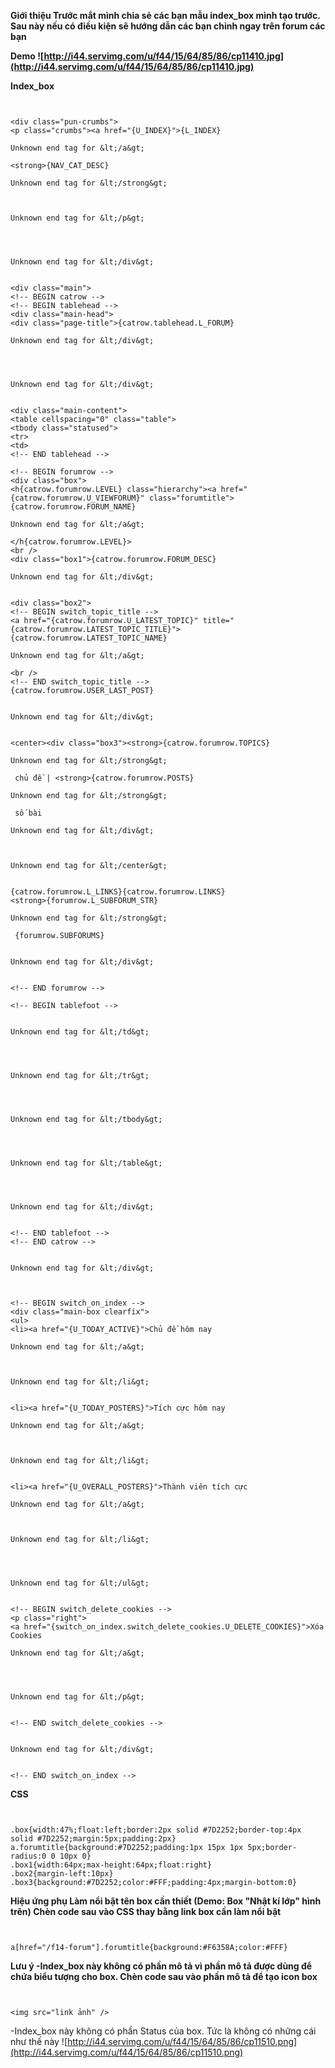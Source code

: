 **Giới thiệu
Trước mắt mình chia sẻ các bạn mẫu index\_box mình tạo trước. Sau này nếu có điều kiện sẽ hướng dẫn các bạn chỉnh ngay trên forum các bạn**

**Demo
![http://i44.servimg.com/u/f44/15/64/85/86/cp11410.jpg](http://i44.servimg.com/u/f44/15/64/85/86/cp11410.jpg)**

**Index\_box**

```


<div class="pun-crumbs">
<p class="crumbs"><a href="{U_INDEX}">{L_INDEX}

Unknown end tag for &lt;/a&gt;

<strong>{NAV_CAT_DESC}

Unknown end tag for &lt;/strong&gt;



Unknown end tag for &lt;/p&gt;




Unknown end tag for &lt;/div&gt;


<div class="main">
<!-- BEGIN catrow -->
<!-- BEGIN tablehead -->
<div class="main-head">
<div class="page-title">{catrow.tablehead.L_FORUM}

Unknown end tag for &lt;/div&gt;




Unknown end tag for &lt;/div&gt;


<div class="main-content">
<table cellspacing="0" class="table">
<tbody class="statused">
<tr>
<td>
<!-- END tablehead -->

<!-- BEGIN forumrow -->
<div class="box">
<h{catrow.forumrow.LEVEL} class="hierarchy"><a href="{catrow.forumrow.U_VIEWFORUM}" class="forumtitle">{catrow.forumrow.FORUM_NAME}

Unknown end tag for &lt;/a&gt;

</h{catrow.forumrow.LEVEL}>
<br />
<div class="box1">{catrow.forumrow.FORUM_DESC}

Unknown end tag for &lt;/div&gt;


<div class="box2">
<!-- BEGIN switch_topic_title -->
<a href="{catrow.forumrow.U_LATEST_TOPIC}" title="{catrow.forumrow.LATEST_TOPIC_TITLE}">{catrow.forumrow.LATEST_TOPIC_NAME}

Unknown end tag for &lt;/a&gt;

<br />
<!-- END switch_topic_title -->
{catrow.forumrow.USER_LAST_POST}


Unknown end tag for &lt;/div&gt;


<center><div class="box3"><strong>{catrow.forumrow.TOPICS}

Unknown end tag for &lt;/strong&gt;

 chủ đề | <strong>{catrow.forumrow.POSTS}

Unknown end tag for &lt;/strong&gt;

 số bài

Unknown end tag for &lt;/div&gt;



Unknown end tag for &lt;/center&gt;


{catrow.forumrow.L_LINKS}{catrow.forumrow.LINKS}
<strong>{forumrow.L_SUBFORUM_STR}

Unknown end tag for &lt;/strong&gt;

 {forumrow.SUBFORUMS}


Unknown end tag for &lt;/div&gt;


<!-- END forumrow -->

<!-- BEGIN tablefoot -->


Unknown end tag for &lt;/td&gt;




Unknown end tag for &lt;/tr&gt;




Unknown end tag for &lt;/tbody&gt;




Unknown end tag for &lt;/table&gt;




Unknown end tag for &lt;/div&gt;


<!-- END tablefoot -->
<!-- END catrow -->


Unknown end tag for &lt;/div&gt;



<!-- BEGIN switch_on_index -->
<div class="main-box clearfix">
<ul>
<li><a href="{U_TODAY_ACTIVE}">Chủ đề hôm nay

Unknown end tag for &lt;/a&gt;



Unknown end tag for &lt;/li&gt;


<li><a href="{U_TODAY_POSTERS}">Tích cực hôm nay

Unknown end tag for &lt;/a&gt;



Unknown end tag for &lt;/li&gt;


<li><a href="{U_OVERALL_POSTERS}">Thành viên tích cực

Unknown end tag for &lt;/a&gt;



Unknown end tag for &lt;/li&gt;




Unknown end tag for &lt;/ul&gt;


<!-- BEGIN switch_delete_cookies -->
<p class="right">
<a href="{switch_on_index.switch_delete_cookies.U_DELETE_COOKIES}">Xóa Cookies

Unknown end tag for &lt;/a&gt;




Unknown end tag for &lt;/p&gt;


<!-- END switch_delete_cookies -->


Unknown end tag for &lt;/div&gt;


<!-- END switch_on_index -->

```

**CSS**

```


.box{width:47%;float:left;border:2px solid #7D2252;border-top:4px solid #7D2252;margin:5px;padding:2px}
a.forumtitle{background:#7D2252;padding:1px 15px 1px 5px;border-radius:0 0 10px 0}
.box1{width:64px;max-height:64px;float:right}
.box2{margin-left:10px}
.box3{background:#7D2252;color:#FFF;padding:4px;margin-bottom:0}

```

**Hiệu ứng phụ
Làm nổi bật tên box cần thiết (Demo: Box "Nhật kí lớp" hình trên)
Chèn code sau vào CSS thay bằng link box cần làm nổi bật**

```


a[href="/f14-forum"].forumtitle{background:#F6358A;color:#FFF}
```


**Lưu ý
-Index\_box này không có phần mô tả vì phần mô tả được dùng để chứa biểu tượng cho box. Chèn code sau vào phần mô tả để tạo icon box**

```


<img src="link ảnh" />
```

-Index\_box này không có phần Status của box. Tức là không có những cái như thế này
![http://i44.servimg.com/u/f44/15/64/85/86/cp11510.png](http://i44.servimg.com/u/f44/15/64/85/86/cp11510.png)